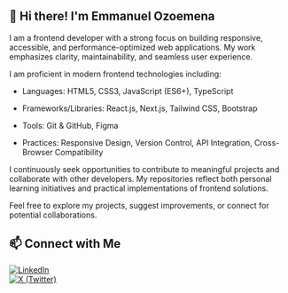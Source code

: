 ## 👋 Hi there! I'm Emmanuel Ozoemena

I am a frontend developer with a strong focus on building responsive, accessible, and performance-optimized web applications. My work emphasizes clarity, maintainability, and seamless user experience.

I am proficient in modern frontend technologies including:

- Languages: HTML5, CSS3, JavaScript (ES6+), TypeScript

- Frameworks/Libraries: React.js, Next.js, Tailwind CSS, Bootstrap

- Tools: Git & GitHub, Figma

- Practices: Responsive Design, Version Control, API Integration, Cross-Browser Compatibility

I continuously seek opportunities to contribute to meaningful projects and collaborate with other developers. My repositories reflect both personal learning initiatives and practical implementations of frontend solutions.

Feel free to explore my projects, suggest improvements, or connect for potential collaborations.


## 📫 Connect with Me

[![LinkedIn](https://img.shields.io/badge/LinkedIn-EmmanuelOzoemena-blue?style=for-the-badge&logo=linkedin&logoColor=white)](https://www.linkedin.com/in/emmanuelozo/)  
[![X (Twitter)](https://img.shields.io/badge/X-@Emmanuel_Oz1-black?style=for-the-badge&logo=twitter&logoColor=white)](https://x.com/Emmanuel_Oz1)


